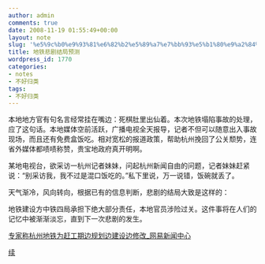 ```yaml
---
author: admin
comments: true
date: 2008-11-19 01:55:49+00:00
layout: note
slug: '%e5%9c%b0%e9%93%81%e6%82%b2%e5%89%a7%e7%bb%93%e5%b1%80%e9%a2%84%e6%b5%8b'
title: 地铁悲剧结局预测
wordpress_id: 1770
categories:
- notes
- 不好归类
tags:
- 不好归类
---
```


本地地方官有句名言经常挂在嘴边：死棋肚里出仙着。本次地铁塌陷事故的处理，应了这句话。本地媒体空前活跃，广播电视全天报导，记者不但可以随意出入事故现场，而且还有免费盒饭吃。相对宽松的报道政策，帮助杭州挽回了公关颓势，连省外媒体都啧啧称赞，贵宝地政府真开明啊。  
  
某地电视台，欲采访一杭州记者妹妹，问起杭州新闻自由的问题，记者妹妹赶紧说：“别采访我，我不过是混口饭吃的。”私下里说，万一说错，饭碗就丢了。  
  
天气渐冷，风向转向，根据已有的信息判断，悲剧的结局大致是这样的：  
  
地铁建设方中铁四局承担下绝大部分责任，本地官员涉险过关。这件事将在人们的记忆中被渐渐淡忘，直到下一次悲剧的发生。  
  
[专家称杭州地铁为赶工期边规划边建设边修改_网易新闻中心](http://news.163.com/08/1119/00/4R2SEML20001124J.html)

<blockquote></blockquote>

[续](http://news.163.com/08/1119/00/4R2SEML20001124J_2.html)  


<blockquote></blockquote>
